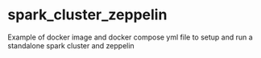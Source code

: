 # spark_cluster_zeppelin
Example of docker image and docker compose yml file to setup and run a standalone spark cluster and zeppelin
